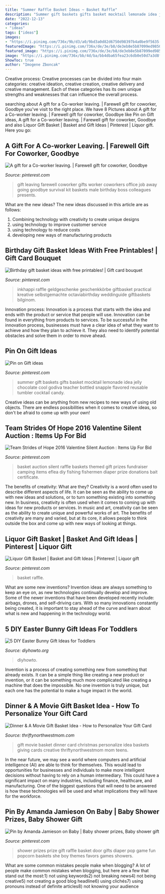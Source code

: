 ```yaml
---
title: "Summer Raffle Basket Ideas ~ Basket Raffle"
description: "Summer gift baskets gifts basket mocktail lemonade idea jelly chocolate cool godiva teacher bottled snapple flavored reusable tumbler cocktail candy"
date: "2022-12-13"
categories:
- "ideas"
tags: ["ideas"]
images:
- "https://i.pinimg.com/736x/9b/d3/a0/9bd3a0d82d6750d98397b4a0be9f5635--baby-shower-prizes-ideas-for-baby-shower.jpg"
featuredImage: "https://i.pinimg.com/736x/de/3e/b8/de3eb8e5b87099ed9850f7d8886744bd--may-day-baskets-for-coworkers-co-worker-leaving-gift-ideas.jpg"
featured_image: "https://i.pinimg.com/736x/de/3e/b8/de3eb8e5b87099ed9850f7d8886744bd--may-day-baskets-for-coworkers-co-worker-leaving-gift-ideas.jpg"
image: "https://i.pinimg.com/736x/bb/4d/ba/bb4dba65fea23c6db0e50d7a3d8f9335--silent-auction-baskets-themed-baskets-for-auction.jpg"
ShowToc: true
author: "Imogene Zboncak"
---
```



Creative process:
Creative processes can be divided into four main categories: creative ideation, creative creation, creative delivery and creative management. Each of these categories has its own unique strengths and weaknesses that can influence the overall process.

	

		
searching about A gift for a Co-worker leaving. | Farewell gift for coworker, Goodbye you've visit to the right place. We have 8 Pictures about A gift for a Co-worker leaving. | Farewell gift for coworker, Goodbye like Pin on Gift ideas, A gift for a Co-worker leaving. | Farewell gift for coworker, Goodbye and also Liquor Gift Basket | Basket and Gift Ideas | Pinterest | Liquor gift. Here you go:
		
    
## A Gift For A Co-worker Leaving. | Farewell Gift For Coworker, Goodbye

<img loading=lazy src="https://i.pinimg.com/736x/de/3e/b8/de3eb8e5b87099ed9850f7d8886744bd--may-day-baskets-for-coworkers-co-worker-leaving-gift-ideas.jpg" onerror="this.onerror=null;this.src='https://tse3.mm.bing.net/th?id=OIP.yWe0eLFgpSsrLs8_KVC-egHaNK&amp;pid=15.1';" alt="A gift for a Co-worker leaving. | Farewell gift for coworker, Goodbye">

_Source: pinterest.com_

>gift leaving farewell coworker gifts worker coworkers office job away going goodbye survival kit baskets male birthday boss colleagues presents. 

	

What are the new ideas?
The new ideas discussed in this article are as follows:
1. Combining technology with creativity to create unique designs 
2. using technology to improve customer service 
3. using technology to reduce costs 
4. developing new ways of manufacturing products 

    
## Birthday Gift Basket Ideas With Free Printables! | Gift Card Bouquet

<img loading=lazy src="https://i.pinimg.com/736x/80/b6/dc/80b6dc90b25bf272c2258611af9a6ed2.jpg" onerror="this.onerror=null;this.src='https://tse4.mm.bing.net/th?id=OIP.gjk2_91Dr0NqtkLBc8prOgHaLn&amp;pid=15.1';" alt="Birthday gift basket ideas with free printables! | Gift card bouquet">

_Source: pinterest.com_

>inkhappi raffle geldgeschenke geschenkkörbe giftbasket practical kreative selbstgemachte octaviabirthday weddinguide giftbaskets bilginom. 

	

Innovation process:
Innovation is a process that starts with the idea and ends with the product or service that people will use. Innovation can be found in everything from products to services. To be successful in the innovation process, businesses must have a clear idea of what they want to achieve and how they plan to achieve it. They also need to identify potential obstacles and solve them in order to move ahead.

    
## Pin On Gift Ideas

<img loading=lazy src="https://i.pinimg.com/736x/61/0f/21/610f214a5c80269427ee3abde5e2e731--summer-gift-baskets-summer-gifts.jpg" onerror="this.onerror=null;this.src='https://tse1.mm.bing.net/th?id=OIP.BjkQRuwJQHrbmPnQK2AEvgHaJ6&amp;pid=15.1';" alt="Pin on Gift ideas">

_Source: pinterest.com_

>summer gift baskets gifts basket mocktail lemonade idea jelly chocolate cool godiva teacher bottled snapple flavored reusable tumbler cocktail candy. 

	

Creative ideas can be anything from new recipes to new ways of using old objects. There are endless possibilities when it comes to creative ideas, so don't be afraid to come up with your own!

    
## Team Strides Of Hope 2016 Valentine Silent Auction : Items Up For Bid

<img loading=lazy src="https://i.pinimg.com/736x/bb/4d/ba/bb4dba65fea23c6db0e50d7a3d8f9335--silent-auction-baskets-themed-baskets-for-auction.jpg" onerror="this.onerror=null;this.src='https://tse2.mm.bing.net/th?id=OIP.gn8KsUDAteY5P9h1mjXUagHaLH&amp;pid=15.1';" alt="Team Strides of Hope 2016 Valentine Silent Auction : Items Up For Bid">

_Source: pinterest.com_

>basket auction silent raffle baskets themed gift prizes fundraiser camping items eflea diy fishing fishermen diaper prize donations bait certificate. 

	

The benefits of creativity: What are they?
Creativity is a word often used to describe different aspects of life. It can be seen as the ability to come up with new ideas and solutions, or to turn something existing into something new. In business, creativity is often used when it comes to coming up with ideas for new products or services. In music and art, creativity can be seen as the ability to create unique and powerful works of art. The benefits of creativity are many and varied, but at its core, it allows people to think outside the box and come up with new ways of looking at things.

    
## Liquor Gift Basket | Basket And Gift Ideas | Pinterest | Liquor Gift

<img loading=lazy src="https://s-media-cache-ak0.pinimg.com/736x/66/10/cf/6610cf7259bfbed05ec94540b725fad1--liquor-gift-baskets-raffle-baskets.jpg" onerror="this.onerror=null;this.src='https://tse3.mm.bing.net/th?id=OIP.Zhw-E9OZeTR1ZZTLudtQpQHaJ6&amp;pid=15.1';" alt="Liquor Gift Basket | Basket and Gift Ideas | Pinterest | Liquor gift">

_Source: pinterest.com_

>basket raffle. 

	

What are some new inventions?
Invention ideas are always something to keep an eye on, as new technologies continually develop and improve. Some of the newer inventions that have been developed recently include: airbags, drones, and self-driving cars. With so many innovations constantly being created, it is important to stay ahead of the curve and learn about what is new and happening in the technology world.

    
## 5 DIY Easter Bunny Gift Ideas For Toddlers

<img loading=lazy src="https://www.diyhowto.org/wp-content/uploads/2016/03/DIY-Envelope-Bunny-Treat-Easter-Bunny-Gift-Ideas.jpg" onerror="this.onerror=null;this.src='https://tse2.mm.bing.net/th?id=OIP.39EjAuTYK0jXUtnD53mOAQHaJ8&amp;pid=15.1';" alt="5 DIY Easter Bunny Gift Ideas for Toddlers">

_Source: diyhowto.org_

>diyhowto. 

	

Invention is a process of creating something new from something that already exists. It can be a simple thing like creating a new product or invention, or it can be something much more complicated like creating a machine that does the impossible. No one invention is truly unique, but each one has the potential to make a huge impact in the world.

    
## Dinner &amp; A Movie Gift Basket Idea - How To Personalize Your Gift Card

<img loading=lazy src="https://www.thriftynorthwestmom.com/wp-content/uploads/2017/11/Dinner-and-a-Movie-Gift.jpg" onerror="this.onerror=null;this.src='https://tse3.mm.bing.net/th?id=OIP.apwSiip9D3R1wJDUgni-yAHaLo&amp;pid=15.1';" alt="Dinner &amp; A Movie Gift Basket Idea - How to Personalize Your Gift Card">

_Source: thriftynorthwestmom.com_

>gift movie basket dinner card christmas personalize idea baskets giving cards creative thriftynorthwestmom mom teens. 

	

In the near future, we may see a world where computers and artificial intelligence (AI) are able to think for themselves. This would lead to opportunities for businesses and individuals to make more intelligent decisions without having to rely on a human intermediary. This could have a significant impact on many industries, including finance, healthcare, and manufacturing. One of the biggest questions that will need to be answered is how these technologies will be used and what implications they will have for the workforce.

    
## Pin By Amanda Jamieson On Baby | Baby Shower Prizes, Baby Shower Gift

<img loading=lazy src="https://i.pinimg.com/736x/9b/d3/a0/9bd3a0d82d6750d98397b4a0be9f5635--baby-shower-prizes-ideas-for-baby-shower.jpg" onerror="this.onerror=null;this.src='https://tse1.mm.bing.net/th?id=OIP.vZpFualvkZ1imjHv9d00YQAAAA&amp;pid=15.1';" alt="Pin by Amanda Jamieson on Baby | Baby shower prizes, Baby shower gift">

_Source: pinterest.com_

>shower prizes prize gift raffle basket door gifts diaper pop game fun popcorn baskets she boy themes favors games showers. 

	

What are some common mistakes people make when blogging?
A lot of people make common mistakes when blogging, but here are a few that stand out the most:1) not using keywords2) not breaking news4) not being creative5) not creating a good blog headline6) using clichés7) using pronouns instead of definite articles8) not knowing your audience

